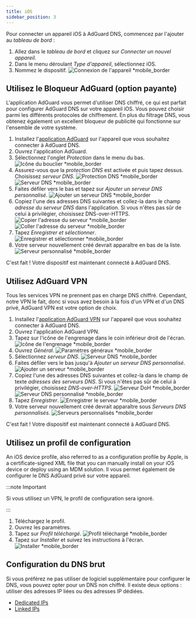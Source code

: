```yaml
---
title: iOS
sidebar_position: 3
---
```


Pour connecter un appareil iOS à AdGuard DNS, commencez par l'ajouter au _tableau de bord_ :

1. Allez dans le _tableau de bord_ et cliquez sur _Connecter un nouvel appareil_.
2. Dans le menu déroulant _Type d'appareil_, sélectionnez iOS.
3. Nommez le dispositif.
    ![Connexion de l'appareil \*mobile_border](https://cdn.adtidy.org/content/kb/dns/private/new_dns/connect/ios_ab/choose_ios.png)

## Utilisez le Bloqueur AdGuard (option payante)

L'application AdGuard vous permet d'utiliser DNS chiffré, ce qui est parfait pour configurer AdGuard DNS sur votre appareil iOS. Vous pouvez choisir parmi les différents protocoles de chiffrement. En plus du filtrage DNS, vous obtenez également un excellent bloqueur de publicité qui fonctionne sur l'ensemble de votre système.

1. Installez l'[application AdGuard](https://adguard.com/adguard-ios/overview.html) sur l'appareil que vous souhaitez connecter à AdGuard DNS.
2. Ouvrez l'application AdGuard.
3. Sélectionnez l'onglet _Protection_ dans le menu du bas.
    ![Icône du bouclier \*mobile_border](https://cdn.adtidy.org/content/kb/dns/private/new_dns/connect/ios_ab/ios_step3.jpg)
4. Assurez-vous que la _protection DNS_ est activée et puis tapez dessus. Choisissez _serveur DNS_.
    ![Protection DNS \*mobile_border](https://cdn.adtidy.org/content/kb/dns/private/new_dns/connect/ios_ab/ios_step4.jpg)
    ![Serveur DNS \*mobile_border](https://cdn.adtidy.org/content/kb/dns/private/new_dns/connect/ios_ab/ios_step4_2.jpg)
5. Faites défiler vers le bas et tapez sur _Ajouter un serveur DNS personnalisé_.
    ![Ajouter un serveur DNS \*mobile_border](https://cdn.adtidy.org/content/kb/dns/private/new_dns/connect/ios_ab/ios_step5.jpg)
6. Copiez l'une des adresses DNS suivantes et collez-la dans le champ _adresse du serveur DNS_ dans l'application. Si vous n'êtes pas sûr de celui à privilégier, choisissez DNS-over-HTTPS.
    ![Copier l'adresse du serveur \*mobile_border](https://cdn.adtidy.org/content/kb/dns/private/new_dns/connect/ios_ab/ios_step6_1.png)
    ![Coller l'adresse du serveur \*mobile_border](https://cdn.adtidy.org/content/kb/dns/private/new_dns/connect/ios_ab/ios_step6_2.jpg)
7. Tapez _Enregistrer et sélectionner_.
    ![Enregistrer et sélectionner \*mobile_border](https://cdn.adtidy.org/content/kb/dns/private/new_dns/connect/ios_ab/ios_step7.jpg)
8. Votre serveur nouvellement créé devrait apparaître en bas de la liste.
    ![Serveur personnalisé \*mobile_border](https://cdn.adtidy.org/content/kb/dns/private/new_dns/connect/ios_ab/ios_step8.jpg)

C'est fait ! Votre dispositif est maintenant connecté à AdGuard DNS.

## Utilisez AdGuard VPN

Tous les services VPN ne prennent pas en charge DNS chiffré. Cependant, notre VPN le fait, donc si vous avez besoin à la fois d'un VPN et d'un DNS privé, AdGuard VPN est votre option de choix.

1. Installez l'[application AdGuard VPN](https://adguard-vpn.com/ios/overview.html) sur l'appareil que vous souhaitez connecter à AdGuard DNS.
2. Ouvrez l'application AdGuard VPN.
3. Tapez sur l'icône de l'engrenage dans le coin inférieur droit de l'écran.
    ![Icône de l'engrenage \*mobile_border](https://cdn.adtidy.org/content/kb/dns/private/new_dns/connect/ios_vpn/ios_step3.jpg)
4. Ouvrez _Général_.
    ![Paramètres généraux \*mobile_border](https://cdn.adtidy.org/content/kb/dns/private/new_dns/connect/ios_vpn/ios_step4.jpg)
5. Sélectionnez _serveur DNS_.
    ![Serveur DNS \*mobile_border](https://cdn.adtidy.org/content/kb/dns/private/new_dns/connect/ios_vpn/ios_step5.png)
6. Faites défiler vers le bas jusqu'à _Ajouter un serveur DNS personnalisé_.
    ![Ajouter un serveur \*mobile_border](https://cdn.adtidy.org/content/kb/dns/private/new_dns/connect/ios_vpn/ios_step6.png)
7. Copiez l'une des adresses DNS suivantes et collez-la dans le champ de texte _adresses des serveurs DNS_. Si vous n'êtes pas sûr de celui à privilégier, choisissez _DNS-over-HTTPS_.
    ![Serveur DoH \*mobile_border](https://cdn.adtidy.org/content/kb/dns/private/new_dns/connect/ios_vpn/ios_step7_1.png)
    ![Serveur DNS personnalisé \*mobile_border](https://cdn.adtidy.org/content/kb/dns/private/new_dns/connect/ios_vpn/ios_step7_2.jpg)
8. Tapez _Enregistrer_.
    ![Enregistrer le serveur \*mobile_border](https://cdn.adtidy.org/content/kb/dns/private/new_dns/connect/ios_vpn/ios_step8.jpg)
9. Votre serveur nouvellement créé devrait apparaître sous _Serveurs DNS personnalisés_.
    ![Serveurs personnalisés \*mobile_border](https://cdn.adtidy.org/content/kb/dns/private/new_dns/connect/ios_vpn/ios_step9.png)

C'est fait ! Votre dispositif est maintenant connecté à AdGuard DNS.

## Utilisez un profil de configuration

An iOS device profile, also referred to as a configuration profile by Apple, is a certificate-signed XML file that you can manually install on your iOS device or deploy using an MDM solution. Il vous permet également de configurer le DNS AdGuard privé sur votre appareil.

:::note Important

Si vous utilisez un VPN, le profil de configuration sera ignoré.

:::

1. Téléchargez le profil.
2. Ouvrez les paramètres.
3. Tapez sur _Profil téléchargé_.
    ![Profil téléchargé \*mobile_border](https://cdn.adtidy.org/content/kb/dns/private/new_dns/connect/ios_manual/manual_step3.png)
4. Tapez sur _Installer_ et suivez les instructions à l'écran.
    ![Installer \*mobile_border](https://cdn.adtidy.org/content/kb/dns/private/new_dns/connect/ios_manual/manual_step4.png)

## Configuration du DNS brut

Si vous préférez ne pas utiliser de logiciel supplémentaire pour configurer le DNS, vous pouvez opter pour un DNS non chiffré. Il existe deux options : utiliser des adresses IP liées ou des adresses IP dédiées.

- [Dedicated IPs](/private-dns/connect-devices/other-options/dedicated-ip.md)
- [Linked IPs](/private-dns/connect-devices/other-options/linked-ip.md)
